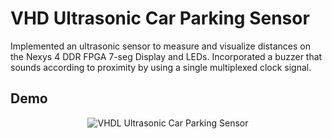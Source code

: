 # VHD Ultrasonic Car Parking Sensor

Implemented an ultrasonic sensor to measure and visualize distances on the Nexys 4 DDR FPGA 7-seg Display and LEDs.
Incorporated a buzzer that sounds according to proximity by using a single multiplexed clock signal.

## Demo

<p align="center">
<img title="VHDL Ultrasonic Car Parking Sensor" src="demo/demo.gif" alt="VHDL Ultrasonic Car Parking Sensor"></center>
</p>